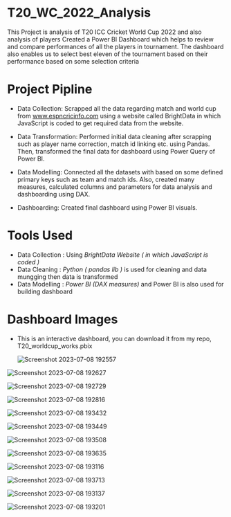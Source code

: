 # T20_WC_2022_Analysis
This Project is analysis of T20 ICC Cricket World Cup 2022 and also analysis of players
Created a Power BI Dashboard which helps to review and compare performances of all the players in tournament. The dashboard also enables us to select best eleven of the tournament based on their performance based on some selection criteria


# Project Pipline

- Data Collection:
  Scrapped all the data regarding match and world cup from www.espncricinfo.com using a website called BrightData in which JavaScript is coded to get required data 
  from the website. 

- Data Transformation:
  Performed initial data cleaning after scrapping such as player name correction, match id linking etc. using Pandas.
  Then, transformed the final data for dashboard 
  using Power Query of Power BI.

- Data Modelling:
  Connected all the datasets with based on some defined primary keys such as team and match ids. Also, created many measures, calculated columns and parameters for 
  data analysis and dashboarding using DAX.

- Dashboarding:
  Created final dashboard using Power BI visuals.

# Tools Used 
 - Data Collection : Using _BrightData Website ( in which JavaScript is coded )_
 - Data Cleaning : _Python ( pandas lib )_ is used for cleaning and data mungging then data is transformed
 - Data Modelling : _Power BI (DAX measures)_ and Power BI is also used for building dashboard

# Dashboard Images
 - This is an interactive dashboard, you can download it from my repo, T20_worldcup_works.pbix

   ![Screenshot 2023-07-08 192557](https://github.com/codev-8/T20_WC_2022_Analysis/assets/72451060/4afe8a53-517f-4941-be58-b93eabdd39e9)

   
![Screenshot 2023-07-08 192627](https://github.com/codev-8/T20_WC_2022_Analysis/assets/72451060/f6adf119-30bc-47a2-a879-11628aa03e93)


![Screenshot 2023-07-08 192729](https://github.com/codev-8/T20_WC_2022_Analysis/assets/72451060/7c85587e-b940-4ad2-bbe1-a10a5177241a)


![Screenshot 2023-07-08 192816](https://github.com/codev-8/T20_WC_2022_Analysis/assets/72451060/5b242afb-f95d-4781-a541-90c738ff97fc)

![Screenshot 2023-07-08 193432](https://github.com/codev-8/T20_WC_2022_Analysis/assets/72451060/1e58d620-ba8d-4771-9bb1-09e75af32b8b)

![Screenshot 2023-07-08 193449](https://github.com/codev-8/T20_WC_2022_Analysis/assets/72451060/3a845685-1bdf-4325-9279-80d21fac019a)


![Screenshot 2023-07-08 193508](https://github.com/codev-8/T20_WC_2022_Analysis/assets/72451060/eec560fe-b515-44d9-9048-f631c7905198)

![Screenshot 2023-07-08 193635](https://github.com/codev-8/T20_WC_2022_Analysis/assets/72451060/97e667f6-2269-49ce-a81a-3a9ae1abdb45)

![Screenshot 2023-07-08 193116](https://github.com/codev-8/T20_WC_2022_Analysis/assets/72451060/6eb7cb46-b720-4be7-8afa-aeadd679c425)

![Screenshot 2023-07-08 193713](https://github.com/codev-8/T20_WC_2022_Analysis/assets/72451060/5d8d8c26-73cb-4ea9-9125-e7bfd94656ae)

![Screenshot 2023-07-08 193137](https://github.com/codev-8/T20_WC_2022_Analysis/assets/72451060/1460946d-d030-4e92-a76a-969120902938)


![Screenshot 2023-07-08 193201](https://github.com/codev-8/T20_WC_2022_Analysis/assets/72451060/57c7d933-c401-48cd-9ae4-592bbe49a73c)







